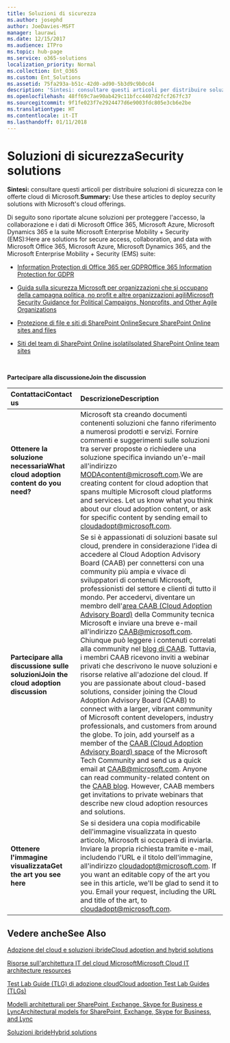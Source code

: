 ```yaml
---
title: Soluzioni di sicurezza
ms.author: josephd
author: JoeDavies-MSFT
manager: laurawi
ms.date: 12/15/2017
ms.audience: ITPro
ms.topic: hub-page
ms.service: o365-solutions
localization_priority: Normal
ms.collection: Ent_O365
ms.custom: Ent_Solutions
ms.assetid: 75fa293a-b51c-42d0-ad90-5b3d9c9b0cd4
description: 'Sintesi: consultare questi articoli per distribuire soluzioni di sicurezza con le offerte cloud di Microsoft.'
ms.openlocfilehash: 48ff69c7ae90ab429c11bfcc4407d2fcf267fc37
ms.sourcegitcommit: 9f1fe023f7e2924477d6e9003fdc805e3cb6e2be
ms.translationtype: HT
ms.contentlocale: it-IT
ms.lasthandoff: 01/11/2018
---
```

# <a name="security-solutions"></a><span data-ttu-id="4a58b-103">Soluzioni di sicurezza</span><span class="sxs-lookup"><span data-stu-id="4a58b-103">Security solutions</span></span>

 <span data-ttu-id="4a58b-104">**Sintesi:** consultare questi articoli per distribuire soluzioni di sicurezza con le offerte cloud di Microsoft.</span><span class="sxs-lookup"><span data-stu-id="4a58b-104">**Summary:** Use these articles to deploy security solutions with Microsoft's cloud offerings.</span></span>
  
<span data-ttu-id="4a58b-105">Di seguito sono riportate alcune soluzioni per proteggere l'accesso, la collaborazione e i dati di Microsoft Office 365, Microsoft Azure, Microsoft Dynamics 365 e la suite Microsoft Enterprise Mobility + Security (EMS):</span><span class="sxs-lookup"><span data-stu-id="4a58b-105">Here are solutions for secure access, collaboration, and data with Microsoft Office 365, Microsoft Azure, Microsoft Dynamics 365, and the Microsoft Enterprise Mobility + Security (EMS) suite:</span></span>

- [<span data-ttu-id="4a58b-106">Information Protection di Office 365 per GDPR</span><span class="sxs-lookup"><span data-stu-id="4a58b-106">Office 365 Information Protection for GDPR</span></span>](office-365-information-protection-for-gdpr.md)
  
- [<span data-ttu-id="4a58b-107">Guida sulla sicurezza Microsoft per organizzazioni che si occupano della campagna politica, no profit e altre organizzazioni agili</span><span class="sxs-lookup"><span data-stu-id="4a58b-107">Microsoft Security Guidance for Political Campaigns, Nonprofits, and Other Agile Organizations</span></span>](microsoft-security-guidance-for-political-campaigns-nonprofits-and-other-agile-o.md)
    
- [<span data-ttu-id="4a58b-108">Protezione di file e siti di SharePoint Online</span><span class="sxs-lookup"><span data-stu-id="4a58b-108">Secure SharePoint Online sites and files</span></span>](secure-sharepoint-online-sites-and-files.md)
    
- [<span data-ttu-id="4a58b-109">Siti del team di SharePoint Online isolati</span><span class="sxs-lookup"><span data-stu-id="4a58b-109">Isolated SharePoint Online team sites</span></span>](isolated-sharepoint-online-team-sites.md)
<br/>
    
<span data-ttu-id="4a58b-110">**Partecipare alla discussione**</span><span class="sxs-lookup"><span data-stu-id="4a58b-110">**Join the discussion**</span></span>

|<span data-ttu-id="4a58b-111">**Contattaci**</span><span class="sxs-lookup"><span data-stu-id="4a58b-111">**Contact us**</span></span>|<span data-ttu-id="4a58b-112">**Descrizione**</span><span class="sxs-lookup"><span data-stu-id="4a58b-112">**Description**</span></span>|
|:-----|:-----|
|<span data-ttu-id="4a58b-113">**Ottenere la soluzione necessaria**</span><span class="sxs-lookup"><span data-stu-id="4a58b-113">**What cloud adoption content do you need?**</span></span> <br/> |<span data-ttu-id="4a58b-p101">Microsoft sta creando documenti contenenti soluzioni che fanno riferimento a numerosi prodotti e servizi. Fornire commenti e suggerimenti sulle soluzioni tra server proposte o richiedere una soluzione specifica inviando un'e-mail all'indirizzo [MODAcontent@microsoft.com](mailto:cloudadopt@microsoft.com?Subject=[Cloud%20Adoption%20Content%20Feedback]:%20).</span><span class="sxs-lookup"><span data-stu-id="4a58b-p101">We are creating content for cloud adoption that spans multiple Microsoft cloud platforms and services. Let us know what you think about our cloud adoption content, or ask for specific content by sending email to [cloudadopt@microsoft.com](mailto:cloudadopt@microsoft.com?Subject=[Cloud%20Adoption%20Content%20Feedback]:%20).  </span></span><br/> |
|<span data-ttu-id="4a58b-116">**Partecipare alla discussione sulle soluzioni**</span><span class="sxs-lookup"><span data-stu-id="4a58b-116">**Join the cloud adoption discussion**</span></span> <br/> |<span data-ttu-id="4a58b-p102">Se si è appassionati di soluzioni basate sul cloud, prendere in considerazione l'idea di accedere al Cloud Adoption Advisory Board (CAAB) per connettersi con una community più ampia e vivace di sviluppatori di contenuti Microsoft, professionisti del settore e clienti di tutto il mondo. Per accedervi, diventare un membro dell'[area CAAB (Cloud Adoption Advisory Board)](https://aka.ms/caab) della Community tecnica Microsoft e inviare una breve e-mail all'indirizzo [CAAB@microsoft.com](mailto:caab@microsoft.com?Subject=I%20just%20joined%20the%20Cloud%20Adoption%20Advisory%20Board!). Chiunque può leggere i contenuti correlati alla community nel [blog di CAAB](https://blogs.technet.com/b/solutions_advisory_board/). Tuttavia, i membri CAAB ricevono inviti a webinar privati che descrivono le nuove soluzioni e risorse relative all'adozione del cloud.  </span><span class="sxs-lookup"><span data-stu-id="4a58b-p102">If you are passionate about cloud-based solutions, consider joining the Cloud Adoption Advisory Board (CAAB) to connect with a larger, vibrant community of Microsoft content developers, industry professionals, and customers from around the globe. To join, add yourself as a member of the [CAAB (Cloud Adoption Advisory Board) space](https://aka.ms/caab) of the Microsoft Tech Community and send us a quick email at [CAAB@microsoft.com](mailto:caab@microsoft.com?Subject=I%20just%20joined%20the%20Cloud%20Adoption%20Advisory%20Board!). Anyone can read community-related content on the [CAAB blog](https://blogs.technet.com/b/solutions_advisory_board/). However, CAAB members get invitations to private webinars that describe new cloud adoption resources and solutions.  </span></span><br/> |
|<span data-ttu-id="4a58b-120">**Ottenere l'immagine visualizzata**</span><span class="sxs-lookup"><span data-stu-id="4a58b-120">**Get the art you see here**</span></span> <br/> |<span data-ttu-id="4a58b-p103">Se si desidera una copia modificabile dell'immagine visualizzata in questo articolo, Microsoft si occuperà di inviarla. Inviare la propria richiesta tramite e-mail, includendo l'URL e il titolo dell'immagine, all'indirizzo [cloudadopt@microsoft.com](mailto:cloudadopt@microsoft.com?subject=[Art%20Request]:%20).  </span><span class="sxs-lookup"><span data-stu-id="4a58b-p103">If you want an editable copy of the art you see in this article, we'll be glad to send it to you. Email your request, including the URL and title of the art, to [cloudadopt@microsoft.com](mailto:cloudadopt@microsoft.com?subject=[Art%20Request]:%20).  </span></span><br/> |
   
## <a name="see-also"></a><span data-ttu-id="4a58b-123">Vedere anche</span><span class="sxs-lookup"><span data-stu-id="4a58b-123">See Also</span></span>

[<span data-ttu-id="4a58b-124">Adozione del cloud e soluzioni ibride</span><span class="sxs-lookup"><span data-stu-id="4a58b-124">Cloud adoption and hybrid solutions</span></span>](cloud-adoption-and-hybrid-solutions.md)
  
[<span data-ttu-id="4a58b-125">Risorse sull'architettura IT del cloud Microsoft</span><span class="sxs-lookup"><span data-stu-id="4a58b-125">Microsoft Cloud IT architecture resources</span></span>](microsoft-cloud-it-architecture-resources.md)
  
[<span data-ttu-id="4a58b-126">Test Lab Guide (TLG) di adozione cloud</span><span class="sxs-lookup"><span data-stu-id="4a58b-126">Cloud adoption Test Lab Guides (TLGs)</span></span>](cloud-adoption-test-lab-guides-tlgs.md)
  
[<span data-ttu-id="4a58b-127">Modelli architetturali per SharePoint, Exchange, Skype for Business e Lync</span><span class="sxs-lookup"><span data-stu-id="4a58b-127">Architectural models for SharePoint, Exchange, Skype for Business, and Lync</span></span>](architectural-models-for-sharepoint-exchange-skype-for-business-and-lync.md)
  
[<span data-ttu-id="4a58b-128">Soluzioni ibride</span><span class="sxs-lookup"><span data-stu-id="4a58b-128">Hybrid solutions</span></span>](hybrid-solutions.md)


